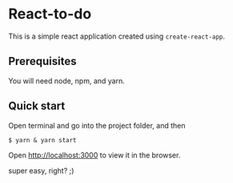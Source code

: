 # React-to-do

This is a simple react application created using `create-react-app`.

## Prerequisites

You will need node, npm, and yarn.

## Quick start

Open terminal and go into the project folder, and then
```
$ yarn & yarn start
```

Open [http://localhost:3000](http://localhost:3000) to view it in the browser.

super easy, right? ;)
